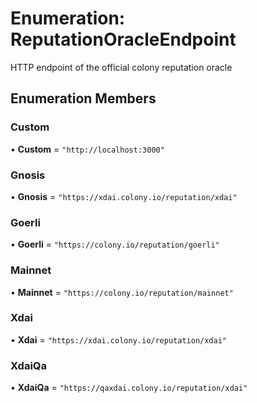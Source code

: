 # Enumeration: ReputationOracleEndpoint

HTTP endpoint of the official colony reputation oracle

## Enumeration Members

### Custom

• **Custom** = ``"http://localhost:3000"``

### Gnosis

• **Gnosis** = ``"https://xdai.colony.io/reputation/xdai"``

### Goerli

• **Goerli** = ``"https://colony.io/reputation/goerli"``

### Mainnet

• **Mainnet** = ``"https://colony.io/reputation/mainnet"``

### Xdai

• **Xdai** = ``"https://xdai.colony.io/reputation/xdai"``

### XdaiQa

• **XdaiQa** = ``"https://qaxdai.colony.io/reputation/xdai"``
